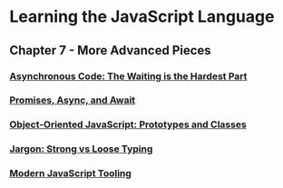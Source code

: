 # Learning the JavaScript Language

## Chapter 7 - More Advanced Pieces

### [Asynchronous Code: The Waiting is the Hardest Part](https://www.linkedin.com/learning/learning-the-javascript-language-2/asynchronous-code-the-waiting-is-the-hardest-part?autoplay=true&resume=false)



### [Promises, Async, and Await](https://www.linkedin.com/learning/learning-the-javascript-language-2/promises-async-and-await?autoplay=true&resume=false)



### [Object-Oriented JavaScript: Prototypes and Classes](https://www.linkedin.com/learning/learning-the-javascript-language-2/object-oriented-javascript-prototypes-and-classes?autoplay=true&resume=false)



### [Jargon: Strong vs Loose Typing](https://www.linkedin.com/learning/learning-the-javascript-language-2/jargon-strong-vs-loose-typing?autoplay=true&resume=false)



### [Modern JavaScript Tooling](https://www.linkedin.com/learning/learning-the-javascript-language-2/modern-javascript-tooling?autoplay=true&resume=false)

